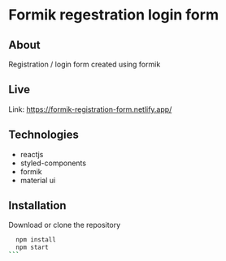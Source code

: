 # Formik regestration login form

## About

Registration / login form created using formik

## Live

Link: https://formik-registration-form.netlify.app/

## Technologies

- reactjs
- styled-components
- formik
- material ui

## Installation

Download or clone the repository

````bash
  npm install
  npm start
```
````
